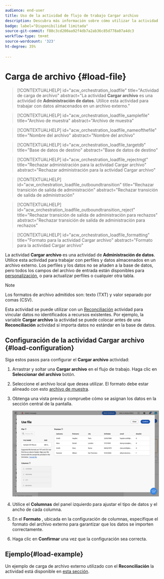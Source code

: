 ```yaml
---
audience: end-user
title: Uso de la actividad de flujo de trabajo Cargar archivo
description: Descubra más información sobre cómo utilizar la actividad del flujo de trabajo Cargar archivo
badge: label="Disponibilidad limitada"
source-git-commit: f88c3cd200aa92f4db7a2ab36c85d778a07a4dc3
workflow-type: tm+mt
source-wordcount: '323'
ht-degree: 35%

---
```


# Carga de archivo {#load-file}

>[!CONTEXTUALHELP]
>id="acw_orchestration_loadfile"
>title="Actividad de carga de archivo"
>abstract="La actividad **Cargar archivo** es una actividad de **Administración de datos**. Utilice esta actividad para trabajar con datos almacenados en un archivo externo."

>[!CONTEXTUALHELP]
>id="acw_orchestration_loadfile_samplefile"
>title="Archivo de muestra"
>abstract="Archivo de muestra"

>[!CONTEXTUALHELP]
>id="acw_orchestration_loadfile_nameofthefile"
>title="Nombre del archivo"
>abstract="Nombre del archivo"

>[!CONTEXTUALHELP]
>id="acw_orchestration_loadfile_targetdb"
>title="Base de datos de destino"
>abstract="Base de datos de destino"

>[!CONTEXTUALHELP]
>id="acw_orchestration_loadfile_rejectmgt"
>title="Rechazar administración para la actividad Cargar archivo"
>abstract="Rechazar administración para la actividad Cargar archivo"

>[!CONTEXTUALHELP]
>id="acw_orchestration_loadfile_outboundtransition"
>title="Rechazar transición de salida de administración"
>abstract="Rechazar transición de salida de administración"

>[!CONTEXTUALHELP]
>id="acw_orchestration_loadfile_outboundtransition_reject"
>title="Rechazar transición de salida de administración para rechazos"
>abstract="Rechazar transición de salida de administración para rechazos"

>[!CONTEXTUALHELP]
>id="acw_orchestration_loadfile_formatting"
>title="Formato para la actividad Cargar archivo"
>abstract="Formato para la actividad Cargar archivo"

La actividad **Cargar archivo** es una actividad de **Administración de datos**. Utilice esta actividad para trabajar con perfiles y datos almacenados en un archivo externo. Los perfiles y los datos no se añaden a la base de datos, pero todos los campos del archivo de entrada están disponibles para [personalización](../../personalization/gs-personalization.md), o para actualizar perfiles o cualquier otra tabla.

>[!NOTE]
>Los formatos de archivo admitidos son: texto (TXT) y valor separado por comas (CSV).

Esta actividad se puede utilizar con un [Reconciliación](reconciliation.md) actividad para vincular datos no identificados a recursos existentes. Por ejemplo, la variable **Cargar archivo** la actividad se puede colocar antes de una **Reconciliación** actividad si importa datos no estándar en la base de datos.

## Configuración de la actividad Cargar archivo {#load-configuration}

Siga estos pasos para configurar el **Cargar archivo** actividad:

1. Arrastrar y soltar una **Cargar archivo** en el flujo de trabajo. Haga clic en **Seleccionar del archivo** botón.

1. Seleccione el archivo local que desea utilizar. El formato debe estar alineado con esto [archivo de muestra](../../audience/file-audience.md#sample-file).

1. Obtenga una vista previa y compruebe cómo se asignan los datos en la sección central de la pantalla.

   ![](../assets/load-file.png)

1. Utilice el **Columnas** del panel izquierdo para ajustar el tipo de datos y el ancho de cada columna.

1. En el **Formato** , ubicada en la configuración de columnas, especifique el formato del archivo externo para garantizar que los datos se importen correctamente.

1. Haga clic en **Confirmar** una vez que la configuración sea correcta.

## Ejemplo{#load-example}

Un ejemplo de carga de archivo externo utilizado con el **Reconciliación** la actividad está disponible en [esta sección](reconciliation.md#example).